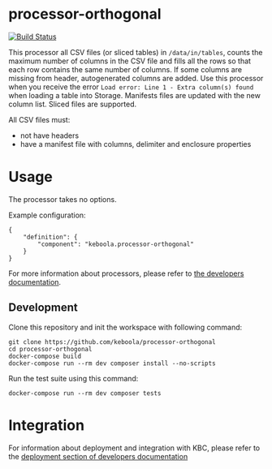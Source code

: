 # processor-orthogonal

[![Build Status](https://travis-ci.org/keboola/processor-orthogonal.svg?branch=master)](https://travis-ci.org/keboola/processor-orthogonal)
  
This processor all CSV files (or sliced tables) in `/data/in/tables`, counts the maximum number of columns in the CSV file and fills all the rows so that each row contains the same number of columns. If some columns are missing from header, autogenerated columns are added. Use this processor when you receive the error 
`Load error: Line 1 - Extra column(s) found` when loading a table into Storage. Manifests files are updated with the new column list. Sliced files are supported.

All CSV files must:

- not have headers
- have a manifest file with columns, delimiter and enclosure properties

# Usage
The processor takes no options.

Example configuration:

```
{  
    "definition": {
        "component": "keboola.processor-orthogonal"
    }
}
```

For more information about processors, please refer to [the developers documentation](https://developers.keboola.com/extend/component/processors/). 

## Development
 
Clone this repository and init the workspace with following command:

```
git clone https://github.com/keboola/processor-orthogonal
cd processor-orthogonal
docker-compose build
docker-compose run --rm dev composer install --no-scripts
```

Run the test suite using this command:

```
docker-compose run --rm dev composer tests
```
 
# Integration

For information about deployment and integration with KBC, please refer to the [deployment section of developers documentation](https://developers.keboola.com/extend/component/deployment/) 

